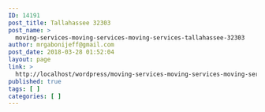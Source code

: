 ```yaml
---
ID: 14191
post_title: Tallahassee 32303
post_name: >
  moving-services-moving-services-moving-services-tallahassee-32303
author: mrgabonijeff@gmail.com
post_date: 2018-03-28 01:52:04
layout: page
link: >
  http://localhost/wordpress/moving-services-moving-services-moving-services-tallahassee-32303/
published: true
tags: [ ]
categories: [ ]
---
```

